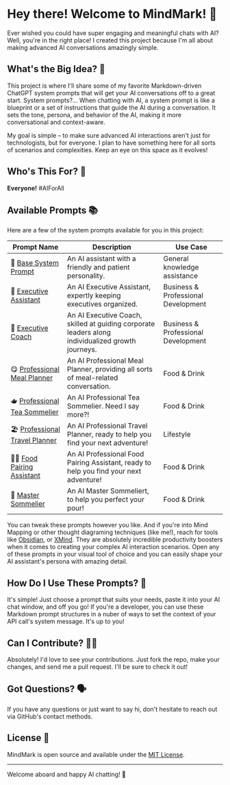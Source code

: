 # Hey there! Welcome to MindMark! 👋

Ever wished you could have super engaging and meaningful chats with AI? Well, you're in the right place! I created this project because I'm all about making advanced AI conversations amazingly simple.

## What's the Big Idea? 🧠

This project is where I'll share some of my favorite Markdown-driven ChatGPT system prompts that will get your AI conversations off to a great start. System prompts?... When chatting with AI, a system prompt is like a blueprint or a set of instructions that guide the AI during a conversation. It sets the tone, persona, and behavior of the AI, making it more conversational and context-aware.

My goal is simple – to make sure advanced AI interactions aren't just for technologists, but for everyone. I plan to have something here for all sorts of scenarios and complexities. Keep an eye on this space as it evolves!

## Who's This For? 🧐

**Everyone!** #AIForAll

## Available Prompts 📚

Here are a few of the system prompts available for you in this project:

| Prompt Name | Description | Use Case |
|-------------|-------------|----------|
| 🥱 [Base System Prompt](./prompts/base-system-prompt.md) | An AI assistant with a friendly and patient personality. | General knowledge assistance |
| 🙌 [Executive Assistant](./prompts/business/executive-assistant-system-prompt.md) | An AI Executive Assistant, expertly keeping executives organized. | Business & Professional Development |
| 💼 [Executive Coach](./prompts/business/executive-coach-system-prompt.md) | An AI Executive Coach, skilled at guiding corporate leaders along individualized growth journeys. | Business & Professional Development |
| 😋 [Professional Meal Planner](./prompts/food-drink/professional-meal-planner.md) | An AI Professional Meal Planner, providing all sorts of meal-related conversation. | Food & Drink |
| 🫖 [Professional Tea Sommelier](./prompts/food-drink/professional-tea-sommelier.md) | An AI Professional Tea Sommelier. Need I say more?! | Food & Drink |
| 🏖️ [Professional Travel Planner](./prompts/lifestyle/professional-travel-planner.md) | An AI Professional Travel Planner, ready to help you find your next adventure! | Lifestyle |
| 👩‍🍳 [Food Pairing Assistant](./prompts/food-drink/food-pairing-assistant.md) | An AI Professional Food Pairing Assistant, ready to help you find your next adventure! | Food & Drink |
| 🍷 [Master Sommelier](./prompts/food-drink/master-wine-sommelier.md) | An AI Master Sommeliert, to help you perfect your pour! | Food & Drink |

You can tweak these prompts however you like. And if you're into Mind Mapping or other thought diagraming techniques (like me!), reach for tools like [Obsidian](https://obsidian.md/), or [XMind](https://xmind.app/). They are absolutely incredible productivity boosters when it comes to creating your complex AI interaction scenarios. Open any of these prompts in your visual tool of choice and you can easily shape your AI assistant's persona with amazing detail.

## How Do I Use These Prompts? 🤔

It's simple! Just choose a prompt that suits your needs, paste it into your AI chat window, and off you go! If you're a developer, you can use these Markdown prompt structures in a nuber of ways to set the context of your API call's system message. It's up to you!

## Can I Contribute? 🙋‍♂️

Absolutely! I'd love to see your contributions. Just fork the repo, make your changes, and send me a pull request. I'll be sure to check it out!

## Got Questions? 🗣️

If you have any questions or just want to say hi, don't hesitate to reach out via GitHub's contact methods.

## License 📄

MindMark is open source and available under the [MIT License](LICENSE).

---

Welcome aboard and happy AI chatting! 🚀
